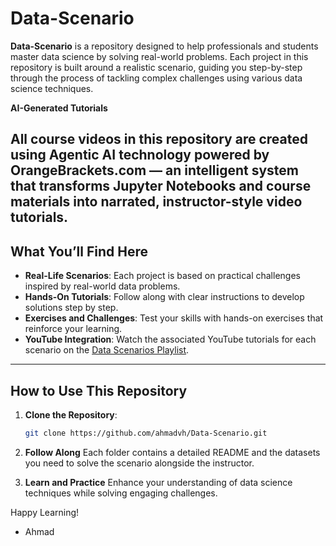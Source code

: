 # **Data-Scenario**

**Data-Scenario** is a repository designed to help professionals and students master data science by solving real-world problems. Each project in this repository is built around a realistic scenario, guiding you step-by-step through the process of tackling complex challenges using various data science techniques.

**AI-Generated Tutorials**

All course videos in this repository are created using Agentic AI technology powered by OrangeBrackets.com
 — an intelligent system that transforms Jupyter Notebooks and course materials into narrated, instructor-style video tutorials.
---

## **What You’ll Find Here**
- **Real-Life Scenarios**: Each project is based on practical challenges inspired by real-world data problems.
- **Hands-On Tutorials**: Follow along with clear instructions to develop solutions step by step.
- **Exercises and Challenges**: Test your skills with hands-on exercises that reinforce your learning.
- **YouTube Integration**: Watch the associated YouTube tutorials for each scenario on the [Data Scenarios Playlist](https://www.youtube.com/playlist?list=PLgYONms4SxY3lkSrcN3Q9YoVCyLXuHkrT).
---

## **How to Use This Repository**

1. **Clone the Repository**:
   ```bash
   git clone https://github.com/ahmadvh/Data-Scenario.git
   ```
2. **Follow Along**
Each folder contains a detailed README and the datasets you need to solve the scenario alongside the instructor.

3. **Learn and Practice**
Enhance your understanding of data science techniques while solving engaging challenges.

Happy Learning!

- Ahmad
